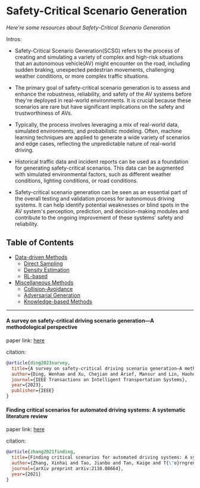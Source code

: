 # Safety-Critical Scenario Generation
*Here're some resources about Safety-Critical Scenario Generation*

Intros:

* Safety-Critical Scenario Generation(SCSG) refers to the process of creating and simulating a variety of complex and high-risk situations that an autonomous vehicle(AV) might encounter on the road, including sudden braking, unexpected pedestrian movements, challenging weather conditions, or more complex traffic situations.

* The primary goal of safety-critical scenario generation is to assess and enhance the robustness, reliability, and safety of the AV systems before they're deployed in real-world environments. It is crucial because these scenarios are rare but have significant implications on the safety and trustworthiness of AVs.

* Typically, the process involves leveraging a mix of real-world data, simulated environments, and probabilistic modeling. Often, machine learning techniques are applied to generate a wide variety of scenarios and edge cases, reflecting the unpredictable nature of real-world driving.

* Historical traffic data and incident reports can be used as a foundation for generating safety-critical scenarios. This data can be augmented with simulated environmental factors, such as different weather conditions, lighting conditions, or road conditions.

* Safety-critical scenario generation can be seen as an essential part of the overall testing and validation process for autonomous driving systems. It can help identify potential weaknesses or blind spots in the AV system's perception, prediction, and decision-making modules and contribute to the ongoing improvement of these systems' safety and reliability.

## Table of Contents
* [Data-driven Methods](data_driven/README.md)
  * [Direct Sampling](data_driven/direct_sampling.md)
  * [Density Estimation](data_driven/density_estimate.md)
  * [RL-based](data_driven/rl_based.md)
* [Miscellaneous Methods](miscellaneous/README.md)
  * [Collision-Avoidance](miscellaneous/README.md#collision-avoidance)
  * [Adversarial Generation](miscellaneous/README.md#adversarial-generation)
  * [Knowledge-based Methods](miscellaneous/README.md#knowledge-based-methods)


---


#### A survey on safety-critical driving scenario generation—A methodological perspective

paper link: [here](https://arxiv.org/pdf/2202.02215)

citation: 
```bibtex
@article{ding2023survey,
  title={A survey on safety-critical driving scenario generation—A methodological perspective},
  author={Ding, Wenhao and Xu, Chejian and Arief, Mansur and Lin, Haohong and Li, Bo and Zhao, Ding},
  journal={IEEE Transactions on Intelligent Transportation Systems},
  year={2023},
  publisher={IEEE}
}
```
    

#### Finding critical scenarios for automated driving systems: A systematic literature review

paper link: [here](https://arxiv.org/pdf/2110.08664)

citation: 
```bibtex
@article{zhang2021finding,
  title={Finding critical scenarios for automated driving systems: A systematic literature review},
  author={Zhang, Xinhai and Tao, Jianbo and Tan, Kaige and T{\"o}rngren, Martin and S{\'a}nchez, Jos{\'e} Manuel Gaspar and Ramli, Muhammad Rusyadi and Tao, Xin and Gyllenhammar, Magnus and Wotawa, Franz and Mohan, Naveen and others},
  journal={arXiv preprint arXiv:2110.08664},
  year={2021}
}
```
    